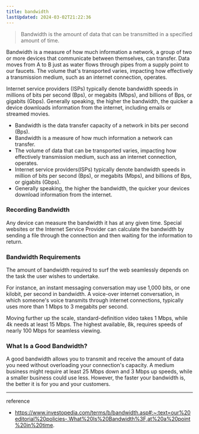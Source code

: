 ```yaml
---
title: bandwidth
lastUpdated: 2024-03-02T21:22:36
---
```


> Bandwidth is the amount of data that can be transmitted in a specified amount of time.

Bandwidth is a measure of how much information a network, a group of two or more devices that communicate between themselves, can transfer. Data moves from A to B just as water flows through pipes from a supply point to our faucets. The volume that's transported varies, impacting how effectively a transmission medium, such as an internet connection, operates.

Internet service providers (ISPs) typically denote bandwidth speeds in millions of bits per second (Bps), or megabits (Mbps), and billions of Bps, or gigabits (Gbps). Generally speaking, the higher the bandwidth, the quicker a device downloads information from the internet, including emails or streamed movies.

- Bandwidth is the data transfer capacity of a network in bits per second (Bps).
- Bandwidth is a measure of how much information a network can transfer.
- The volume of data that can be transported varies, impacting how effectively transmission medium, such ass an internet connection, operates.
- Internet service providers(ISPs) typically denote bandwidth speeds in million of bits per second (Bps), or megabits (Mbps), and billions of Bps, or gigabits (Gbps).
- Generally speaking, the higher the bandwidth, the quicker your devices download information from the internet.

### Recording Bandwidth

Any device can measure the bandwidth it has at any given time. Special websites or the Internet Service Provider can calculate the bandwidth by sending a file through the connection and then waiting for the information to return.

### Bandwidth Requirements

The amount of bandwidth required to surf the web seamlessly depends on the task the user wishes to undertake.

For instance, an instant messaging conversation may use 1,000 bits, or one kilobit, per second in bandwidth. A voice-over internet conversation, in which someone's voice transmits through internet connections, typically uses more than 1 Mbps to 3 megabits per second.

Moving further up the scale, standard-definition video takes 1 Mbps, while 4k needs at least 15 Mbps. The highest available, 8k, requires speeds of nearly 100 Mbps for seamless viewing.

### What Is a Good Bandwidth?

A good bandwidth allows you to transmit and receive the amount of data you need without overloading your connection's capacity. A medium business might require at least 25 Mbps down and 3 Mbps up speeds, while a smaller business could use less. However, the faster your bandwidth is, the better it is for you and your customers.

---
reference
- https://www.investopedia.com/terms/b/bandwidth.asp#:~:text=our%20editorial%20policies-,What%20Is%20Bandwidth%3F,at%20a%20point%20in%20time.